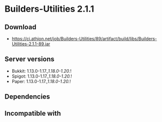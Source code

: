 # Builders-Utilities 2.1.1

## Download
- https://ci.athion.net/job/Builders-Utilities/89/artifact/build/libs/Builders-Utilities-2.1.1-89.jar

## Server versions
- Bukkit: 1.13.0-1.17.*,1.18.0-1.20.*!
- Spigot: 1.13.0-1.17.*,1.18.0-1.20.*!
- Paper: 1.13.0-1.17.*,1.18.0-1.20.*!

## Dependencies

## Incompatible with